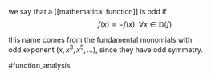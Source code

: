 we say that a [[mathematical function]] is odd if 
$$f(x)=-f(x) \ \ \forall x\in \mathbb{D}(f)$$

this name comes from the fundamental monomials with  
odd exponent ($x, x^3, x^5,...$), since they have odd symmetry.

#function_analysis